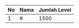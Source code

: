 | No | Nama            | Jumlah Level |
|----|-----------------|--------------|
| 1  | #    |    1500        |
